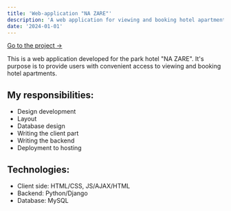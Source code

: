 ```yaml
---
title: 'Web-application "NA ZARE"'
description: 'A web application for viewing and booking hotel apartments online.'
date: '2024-01-01'
---
```


[Go to the project →](https://nazare.by)

This is a web application developed for the park hotel "NA ZARE". It's purpose is to provide users with convenient access to viewing and booking hotel apartments.

## My responsibilities:
- Design development
- Layout
- Database design
- Writing the client part
- Writing the backend
- Deployment to hosting

## Technologies:
- Client side: HTML/CSS, JS/AJAX/HTML
- Backend: Python/Django
- Database: MySQL